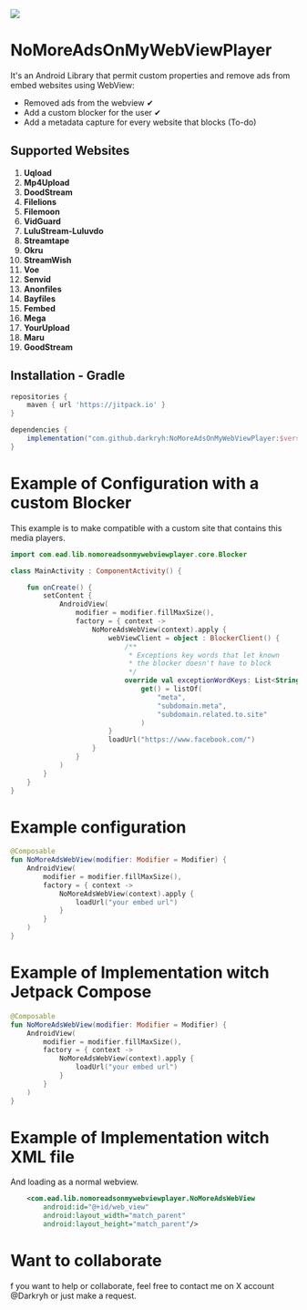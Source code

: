 [![](https://jitpack.io/v/darkryh/NoMoreAdsOnMyWebViewPlayer.svg)](https://jitpack.io/#darkryh/NoMoreAdsOnMyWebViewPlayer)
# NoMoreAdsOnMyWebViewPlayer

It's an Android Library that permit custom properties and remove ads from embed websites using WebView:
- Removed ads from the webview ✔
- Add a custom blocker for the user ✔
- Add a metadata capture for every website that blocks (To-do)

## Supported Websites

1. **Uqload**
2. **Mp4Upload**
3. **DoodStream**
4. **Filelions**
5. **Filemoon**
6. **VidGuard**
7. **LuluStream-Luluvdo**
8. **Streamtape**
9. **Okru**
10. **StreamWish**
11. **Voe**
12. **Senvid**
13. **Anonfiles**
14. **Bayfiles**
15. **Fembed**
16. **Mega**
17. **YourUpload**
18. **Maru**
19. **GoodStream**

## Installation - Gradle
```groovy  
repositories {   
    maven { url 'https://jitpack.io' }  
}

dependencies {  
    implementation("com.github.darkryh:NoMoreAdsOnMyWebViewPlayer:$version")
} 
```  
# Example of Configuration with a custom Blocker
This example is to make compatible with a custom site that contains this media players.
```kotlin
import com.ead.lib.nomoreadsonmywebviewplayer.core.Blocker

class MainActivity : ComponentActivity() {

    fun onCreate() {
        setContent {
            AndroidView(
                modifier = modifier.fillMaxSize(),
                factory = { context ->
                    NoMoreAdsWebView(context).apply {
                        webViewClient = object : BlockerClient() {
                            /**
                             * Exceptions key words that let known
                             * the blocker doesn't have to block
                             */
                            override val exceptionWordKeys: List<String>
                                get() = listOf(
                                    "meta",
                                    "subdomain.meta",
                                    "subdomain.related.to.site"
                                )
                        }
                        loadUrl("https://www.facebook.com/")
                    }
                }
            )
        }    
    }
}
```

# Example configuration
```kotlin
@Composable
fun NoMoreAdsWebView(modifier: Modifier = Modifier) {
    AndroidView(
        modifier = modifier.fillMaxSize(),
        factory = { context ->
            NoMoreAdsWebView(context).apply {
                loadUrl("your embed url")
            }
        }
    )
}
```

# Example of Implementation witch Jetpack Compose
```kotlin
@Composable
fun NoMoreAdsWebView(modifier: Modifier = Modifier) {
    AndroidView(
        modifier = modifier.fillMaxSize(),
        factory = { context ->
            NoMoreAdsWebView(context).apply {
                loadUrl("your embed url")
            }
        }
    )
}
```
# Example of Implementation witch XML file
And loading as a normal webview.
```xml
    <com.ead.lib.nomoreadsonmywebviewplayer.NoMoreAdsWebView
        android:id="@+id/web_view"
        android:layout_width="match_parent"
        android:layout_height="match_parent"/>

```

# Want to collaborate
f you want to help or collaborate, feel free to contact me on X account @Darkryh or just make a request.
